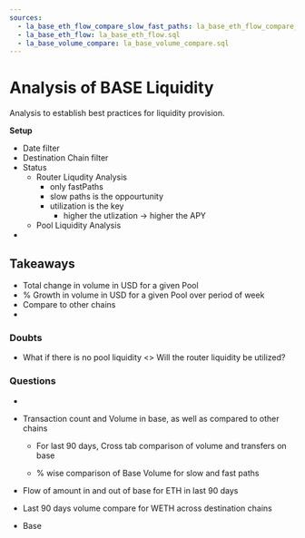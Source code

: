 ```yaml
---
sources:
  - la_base_eth_flow_compare_slow_fast_paths: la_base_eth_flow_compare_slow_fast_paths.sql
  - la_base_eth_flow: la_base_eth_flow.sql
  - la_base_volume_compare: la_base_volume_compare.sql
---
```


# Analysis of BASE Liquidity

Analysis to establish best practices for liquidity provision.

**Setup**
- Date filter
- Destination Chain filter
- Status
    - Router Liqudity Analysis
        - only fastPaths
        - slow paths is the oppourtunity
        - utilization is the key
            - higher the utlization -> higher the APY
    - Pool Liquidity Analysis
- 

## Takeaways

- Total change in volume in USD for a given Pool
- % Growth in volume in USD for a given Pool over period of week
- Compare to other chains
- 

### Doubts
- What if there is no pool liquidity <> Will the router liquidity be utilized?

### Questions

- 



















- Transaction count and Volume in base, as well as compared to other chains
    - For last 90 days, Cross tab comparison of volume and transfers on base

    - % wise comparison of Base Volume for slow and fast paths
        <AreaChart 
            data={la_base_eth_flow_compare_slow_fast_paths}  
            x=date 
            y=volume
            type=stacked100
            series=status
        />

- Flow of amount in and out of base for ETH in last 90 days        
    <BarChart 
        data={la_base_eth_flow} 
        x=status
        y=volume
    />

- Last 90 days volume compare for WETH across destination chains
    
    <AreaChart 
    data={la_base_volume_compare}  
    x=date
    y=volume
    type=stacked100
    series=destination_domain_name
    />

- Base
